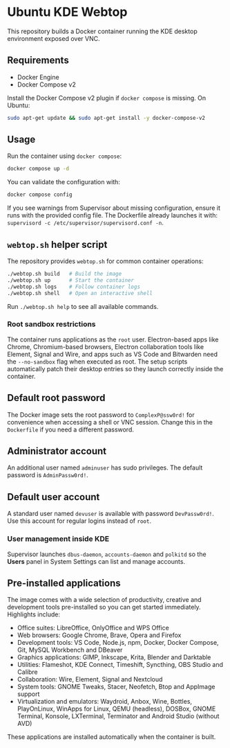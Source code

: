 # Ubuntu KDE Webtop

This repository builds a Docker container running the KDE desktop environment exposed over VNC.

## Requirements
- Docker Engine
- Docker Compose v2

Install the Docker Compose v2 plugin if `docker compose` is missing. On Ubuntu:
```bash
sudo apt-get update && sudo apt-get install -y docker-compose-v2
```

## Usage
Run the container using `docker compose`:
```bash
docker compose up -d
```
You can validate the configuration with:
```bash
docker compose config
```

If you see warnings from Supervisor about missing configuration, ensure it runs
with the provided config file. The Dockerfile already launches it with:
`supervisord -c /etc/supervisor/supervisord.conf -n`.

## `webtop.sh` helper script

The repository provides `webtop.sh` for common container operations:

```bash
./webtop.sh build   # Build the image
./webtop.sh up      # Start the container
./webtop.sh logs    # Follow container logs
./webtop.sh shell   # Open an interactive shell
```

Run `./webtop.sh help` to see all available commands.

### Root sandbox restrictions

The container runs applications as the `root` user. Electron-based apps like Chrome,
Chromium-based browsers, Electron collaboration tools like Element, Signal and Wire,
and apps such as VS Code and Bitwarden need the `--no-sandbox` flag when
executed as root. The setup scripts automatically patch their desktop entries so
they launch correctly inside the container.

## Default root password

The Docker image sets the root password to `ComplexP@ssw0rd!` for convenience
when accessing a shell or VNC session. Change this in the `Dockerfile` if you
need a different password.

## Administrator account

An additional user named `adminuser` has sudo privileges. The default password
is `AdminPassw0rd!`.

## Default user account

A standard user named `devuser` is available with password `DevPassw0rd!`. Use
this account for regular logins instead of `root`.
### User management inside KDE
Supervisor launches `dbus-daemon`, `accounts-daemon` and `polkitd` so the **Users** panel in System Settings can list and manage accounts.


## Pre-installed applications

The image comes with a wide selection of productivity, creative and
development tools pre-installed so you can get started immediately. Highlights
include:

- Office suites: LibreOffice, OnlyOffice and WPS Office
- Web browsers: Google Chrome, Brave, Opera and Firefox
- Development tools: VS Code, Node.js, npm, Docker, Docker Compose, Git,
  MySQL Workbench and DBeaver
- Graphics applications: GIMP, Inkscape, Krita, Blender and Darktable
- Utilities: Flameshot, KDE Connect, Timeshift, Syncthing, OBS Studio and
  Calibre
- Collaboration: Wire, Element, Signal and Nextcloud
- System tools: GNOME Tweaks, Stacer, Neofetch, Btop and AppImage support
- Virtualization and emulators: Waydroid, Anbox, Wine, Bottles, PlayOnLinux,
  WinApps for Linux, QEMU (headless), DOSBox, GNOME Terminal,
  Konsole, LXTerminal, Terminator and Android Studio (without AVD)

These applications are installed automatically when the container is built.

